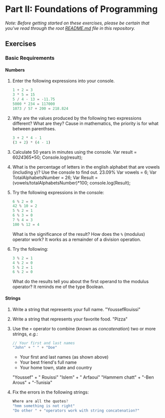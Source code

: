 # Part II: Foundations of Programming

*Note: Before getting started on these exercises, please be certain that you've read through the root [README.md](../README.md) file in this repository.*

## Exercises

### Basic Requirements

#### Numbers

1. Enter the following expressions into your console.

   ```js
   1 + 2 = 3
   3 * 5 = 15
   5 / 4 - 13 = -11.75
   5000 * 234 = 117000
   1073 / 57 + 200 = 218.824
   ```

2. Why are the values produced by the following two expressions different? What
   are they? Cause in mathematics, the priority is for what between parenthses.

   ```js
   3 + 2 * 4 - 1
   (3 + 2) * (4 - 1)
   ```

3. Calculate 50 years in minutes using the console. 
 Var result = 60*24*365*50;
 Console.log(result); 

4. What is the percentage of letters in the english alphabet that are vowels (including y)? Use the
   console to find out.  23.09%
Var vowels = 6;
Var TotalAlphabetsNumber = 26;
Var Result = (vowels/totalAlphabetsNumber)*100;
console.log(Result);

5. Try the following expressions in the console:

   ```js
   6 % 2 = 0 
   42 % 10 = 2
   5 % 2 = 1
   6 % 3 = 0
   7 % 4 = 3 
   100 % 12 = 4
   ```

   What is the significance of the result? How does the `%` (modulus) operator
   work?     It works as a remainder of a division operation. 

6. Try the following:

   ```js
   3 % 2 = 1
   4 % 2 = 0
   5 % 2 = 1 
   6 % 2 = 0
   ```

   What do the results tell you about the first operand to the modulus operator? 
   It reminds me of the type Boolean.

#### Strings

1. Write a string that represents your full name. "YoussefRouissi"

2. Write a string that represents your favorite food. "Pizza"

3. Use the `+` operator to combine (known as *concatenation*) two or more
   strings, *e.g.*:

   ```js
   // Your first and last names
   "John" + " " + "Doe"
   ```

   + Your first and last names (as shown above)
   + Your best friend's full name
   + Your home town, state and country

   "Youssef" + " Rouissi"
   "Islem" + " Arfaoui"
   "Hammem chatt" + "-Ben Arous" + "-Tunisia"



4. Fix the errors in the following strings:

   ```js
   Where are all the quotes?
   "hmm something is not right"
   "Do other " + "operators work with string concatenation?"
   ```
